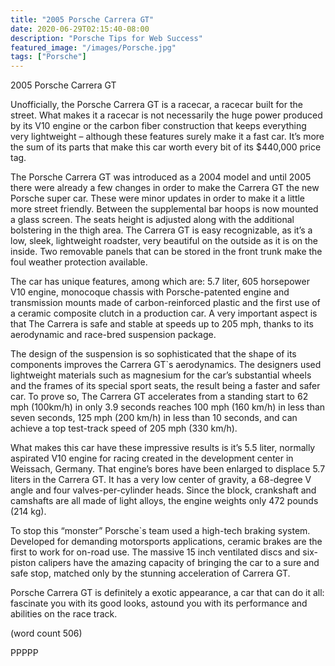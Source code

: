 ```yaml
---
title: "2005 Porsche Carrera GT"
date: 2020-06-29T02:15:40-08:00
description: "Porsche Tips for Web Success"
featured_image: "/images/Porsche.jpg"
tags: ["Porsche"]
---
```


2005 Porsche Carrera GT


Unofficially, the Porsche Carrera GT is a racecar, a racecar
built for the street. What makes it a racecar is not 
necessarily the huge power produced by its V10 engine 
or the carbon fiber construction that keeps everything very 
lightweight – although these features surely make it a fast 
car. It’s more the sum of its parts that make this car worth 
every bit of its $440,000 price tag.

The Porsche Carrera GT was introduced as a 2004 model 
and until 2005 there were already a few changes in order 
to make the Carrera GT the new Porsche super car. These were 
minor updates in order to make it a little more street friendly. 
Between the supplemental bar hoops is now mounted a glass 
screen. The seats height is adjusted along with the additional 
bolstering in the thigh area. The Carrera GT is easy recognizable, 
as it’s a low, sleek, lightweight roadster, very beautiful on the
outside as it is on the inside. Two removable panels that can
be stored in the front trunk make the foul weather protection 
available.

The car has unique features, among which are: 5.7 liter, 605 
horsepower V10 engine, monocoque chassis with 
Porsche-patented engine and transmission mounts made of 
carbon-reinforced plastic and the first use of a ceramic 
composite clutch in a production car. A very important aspect 
is that The Carrera is safe and stable at speeds up to 205 mph, 
thanks to its aerodynamic and race-bred suspension package. 

The design of the suspension is so sophisticated that the 
shape of its components improves the Carrera GT`s aerodynamics.
The designers used lightweight materials such as magnesium 
for the car’s substantial wheels and the frames of its special sport 
seats, the result being a faster and safer car. To prove so, The 
Carrera GT accelerates from a standing start to 62 mph (100km/h) 
in only 3.9 seconds reaches 100 mph (160 km/h) in less than seven 
seconds, 125 mph (200 km/h) in less than 10 seconds, and can 
achieve a top test-track speed of 205 mph (330 km/h).

What makes this car have these impressive results is it’s 5.5 
liter, normally aspirated V10 engine for racing created in the 
development center in Weissach, Germany. That engine’s bores 
have been enlarged to displace 5.7 liters in the Carrera GT. It has 
a very low center of gravity, a 68-degree V angle and four 
valves-per-cylinder heads. Since the block, crankshaft and 
camshafts are all made of light alloys, the engine weights 
only 472 pounds (214 kg).

To stop this “monster” Porsche`s team used a high-tech 
braking system. Developed for demanding motorsports 
applications, ceramic brakes are the first to work for on-road use.
The massive 15 inch ventilated discs and six-piston calipers have
the amazing capacity of bringing the car to a sure and safe stop,
matched only by the stunning acceleration of Carrera GT.

Porsche Carrera GT is definitely a exotic appearance, a 
car that can do it all: fascinate you with its good looks,   astound
 you with its performance and abilities on the race track. 

(word count 506)

PPPPP

